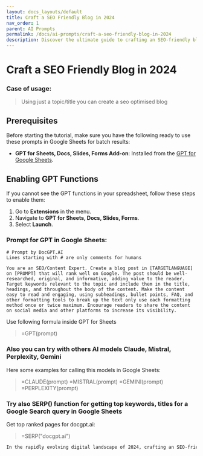 ```yaml
---
layout: docs_layouts/default
title: Craft a SEO Friendly Blog in 2024
nav_order: 1
parent: AI Prompts
permalink: /docs/ai-prompts/craft-a-seo-friendly-blog-in-2024
description: Discover the ultimate guide to crafting an SEO-friendly blog in 2024. Learn actionable tips on keyword optimization, content creation, and the latest SEO trends to elevate your blog's visibility and drive organic traffic effortlessly. Perfect for bloggers aiming for success!
---
```


# Craft a SEO Friendly Blog in 2024

### Case of usage:
> Using just a topic/title you can create a seo optimised blog

## Prerequisites

Before starting the tutorial, make sure you have the following ready to use these prompts in Google Sheets for batch results:

- **GPT for Sheets, Docs, Slides, Forms Add-on**: Installed from the [GPT for Google Sheets](https://workspace.google.com/u/0/marketplace/app/gpt_for_sheets_docs_forms_slides/466607203252).

## Enabling GPT Functions

If you cannot see the GPT functions in your spreadsheet, follow these steps to enable them:

1. Go to **Extensions** in the menu.
2. Navigate to **GPT for Sheets, Docs, Slides, Forms**.
3. Select **Launch**.


### Prompt for GPT in Google Sheets:
```shell
# Prompt by DocGPT.AI
Lines starting with # are only comments for humans

You are an SEO/Content Expert. Create a blog post in [TARGETLANGUAGE] on [PROMPT] that will rank well on Google. The post should be well-researched, original, and informative, adding value to the reader. Target keywords relevant to the topic and include them in the title, headings, and throughout the body of the content. Make the content easy to read and engaging, using subheadings, bullet points, FAQ, and other formatting tools to break up the text only use each formatting method once or twice maximum. Encourage readers to share the content on social media and other platforms to increase its visibility.
```

Use following formula inside GPT for Sheets
> =GPT(prompt)

### Also you can try with others AI models Claude, Mistral, Perplexity, Gemini
Here some examples for calling this models in Google Sheets:

> =CLAUDE(prompt)
> =MISTRAL(prompt)
> =GEMINI(prompt)
> =PERPLEXITY(prompt)


### Try also SERP() function for getting top keywords, titles for a Google Search query in Google Sheets

Get top ranked pages for docgpt.ai:

> =SERP("docgpt.ai")



```markdown
In the rapidly evolving digital landscape of 2024, crafting an SEO-friendly blog has become essential for online visibility and engagement. Utilizing an AI prompt to guide this process offers numerous benefits. Firstly, it ensures content is always aligned with the latest SEO best practices, which are constantly updated in response to changes in search engine algorithms. This minimizes the risk of content becoming outdated quickly. Secondly, it aids in keyword optimization by suggesting relevant keywords and phrases that are currently trending, thus enhancing the likelihood of the content ranking higher on search engine results pages (SERPs). Additionally, an AI prompt streamlines the writing process, allowing writers to focus more on creative aspects such as storytelling and voice, while the AI takes care of technical SEO elements such as meta tags and header structures. This approach not only saves time but also increases the efficiency of producing high-quality and optimized content. Furthermore, AI can help in audience analysis, ensuring that the content being developed is tailored to the interests and behaviors of the intended readership, improving engagement and conversion rates. Overall, the integration of an AI prompt in the creation of SEO-friendly blogs represents a strategic advantage, empowering creators to stay ahead in the competitive digital environment of 2024.
```
